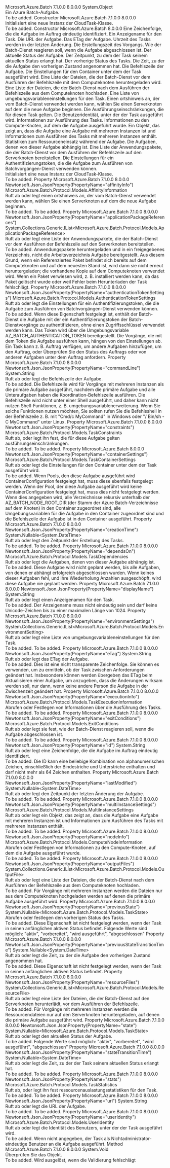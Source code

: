<Type Name="CloudTask" FullName="Microsoft.Azure.Batch.Protocol.Models.CloudTask">
  <TypeSignature Language="C#" Value="public class CloudTask" />
  <TypeSignature Language="ILAsm" Value=".class public auto ansi beforefieldinit CloudTask extends System.Object" />
  <TypeSignature Language="DocId" Value="T:Microsoft.Azure.Batch.Protocol.Models.CloudTask" />
  <TypeSignature Language="VB.NET" Value="Public Class CloudTask" />
  <TypeSignature Language="F#" Value="type CloudTask = class" />
  <AssemblyInfo>
    <AssemblyName>Microsoft.Azure.Batch</AssemblyName>
    <AssemblyVersion>7.1.0.0</AssemblyVersion>
    <AssemblyVersion>8.0.0.0</AssemblyVersion>
  </AssemblyInfo>
  <Base>
    <BaseTypeName>System.Object</BaseTypeName>
  </Base>
  <Interfaces />
  <Docs>
    <summary>
            Ein Azure Batch-Aufgabe.
            </summary>
    <remarks>To be added.</remarks>
  </Docs>
  <Members>
    <Member MemberName=".ctor">
      <MemberSignature Language="C#" Value="public CloudTask ();" />
      <MemberSignature Language="ILAsm" Value=".method public hidebysig specialname rtspecialname instance void .ctor() cil managed" />
      <MemberSignature Language="DocId" Value="M:Microsoft.Azure.Batch.Protocol.Models.CloudTask.#ctor" />
      <MemberSignature Language="VB.NET" Value="Public Sub New ()" />
      <MemberType>Constructor</MemberType>
      <AssemblyInfo>
        <AssemblyName>Microsoft.Azure.Batch</AssemblyName>
        <AssemblyVersion>7.1.0.0</AssemblyVersion>
        <AssemblyVersion>8.0.0.0</AssemblyVersion>
      </AssemblyInfo>
      <Parameters />
      <Docs>
        <summary>
            Initialisiert eine neue Instanz der CloudTask-Klasse.
            </summary>
        <remarks>To be added.</remarks>
      </Docs>
    </Member>
    <Member MemberName=".ctor">
      <MemberSignature Language="C#" Value="public CloudTask (string id = null, string displayName = null, string url = null, string eTag = null, Nullable&lt;DateTime&gt; lastModified = null, Nullable&lt;DateTime&gt; creationTime = null, Microsoft.Azure.Batch.Protocol.Models.ExitConditions exitConditions = null, Nullable&lt;Microsoft.Azure.Batch.Protocol.Models.TaskState&gt; state = null, Nullable&lt;DateTime&gt; stateTransitionTime = null, Nullable&lt;Microsoft.Azure.Batch.Protocol.Models.TaskState&gt; previousState = null, Nullable&lt;DateTime&gt; previousStateTransitionTime = null, string commandLine = null, Microsoft.Azure.Batch.Protocol.Models.TaskContainerSettings containerSettings = null, System.Collections.Generic.IList&lt;Microsoft.Azure.Batch.Protocol.Models.ResourceFile&gt; resourceFiles = null, System.Collections.Generic.IList&lt;Microsoft.Azure.Batch.Protocol.Models.OutputFile&gt; outputFiles = null, System.Collections.Generic.IList&lt;Microsoft.Azure.Batch.Protocol.Models.EnvironmentSetting&gt; environmentSettings = null, Microsoft.Azure.Batch.Protocol.Models.AffinityInformation affinityInfo = null, Microsoft.Azure.Batch.Protocol.Models.TaskConstraints constraints = null, Microsoft.Azure.Batch.Protocol.Models.UserIdentity userIdentity = null, Microsoft.Azure.Batch.Protocol.Models.TaskExecutionInformation executionInfo = null, Microsoft.Azure.Batch.Protocol.Models.ComputeNodeInformation nodeInfo = null, Microsoft.Azure.Batch.Protocol.Models.MultiInstanceSettings multiInstanceSettings = null, Microsoft.Azure.Batch.Protocol.Models.TaskStatistics stats = null, Microsoft.Azure.Batch.Protocol.Models.TaskDependencies dependsOn = null, System.Collections.Generic.IList&lt;Microsoft.Azure.Batch.Protocol.Models.ApplicationPackageReference&gt; applicationPackageReferences = null, Microsoft.Azure.Batch.Protocol.Models.AuthenticationTokenSettings authenticationTokenSettings = null);" />
      <MemberSignature Language="ILAsm" Value=".method public hidebysig specialname rtspecialname instance void .ctor(string id, string displayName, string url, string eTag, valuetype System.Nullable`1&lt;valuetype System.DateTime&gt; lastModified, valuetype System.Nullable`1&lt;valuetype System.DateTime&gt; creationTime, class Microsoft.Azure.Batch.Protocol.Models.ExitConditions exitConditions, valuetype System.Nullable`1&lt;valuetype Microsoft.Azure.Batch.Protocol.Models.TaskState&gt; state, valuetype System.Nullable`1&lt;valuetype System.DateTime&gt; stateTransitionTime, valuetype System.Nullable`1&lt;valuetype Microsoft.Azure.Batch.Protocol.Models.TaskState&gt; previousState, valuetype System.Nullable`1&lt;valuetype System.DateTime&gt; previousStateTransitionTime, string commandLine, class Microsoft.Azure.Batch.Protocol.Models.TaskContainerSettings containerSettings, class System.Collections.Generic.IList`1&lt;class Microsoft.Azure.Batch.Protocol.Models.ResourceFile&gt; resourceFiles, class System.Collections.Generic.IList`1&lt;class Microsoft.Azure.Batch.Protocol.Models.OutputFile&gt; outputFiles, class System.Collections.Generic.IList`1&lt;class Microsoft.Azure.Batch.Protocol.Models.EnvironmentSetting&gt; environmentSettings, class Microsoft.Azure.Batch.Protocol.Models.AffinityInformation affinityInfo, class Microsoft.Azure.Batch.Protocol.Models.TaskConstraints constraints, class Microsoft.Azure.Batch.Protocol.Models.UserIdentity userIdentity, class Microsoft.Azure.Batch.Protocol.Models.TaskExecutionInformation executionInfo, class Microsoft.Azure.Batch.Protocol.Models.ComputeNodeInformation nodeInfo, class Microsoft.Azure.Batch.Protocol.Models.MultiInstanceSettings multiInstanceSettings, class Microsoft.Azure.Batch.Protocol.Models.TaskStatistics stats, class Microsoft.Azure.Batch.Protocol.Models.TaskDependencies dependsOn, class System.Collections.Generic.IList`1&lt;class Microsoft.Azure.Batch.Protocol.Models.ApplicationPackageReference&gt; applicationPackageReferences, class Microsoft.Azure.Batch.Protocol.Models.AuthenticationTokenSettings authenticationTokenSettings) cil managed" />
      <MemberSignature Language="DocId" Value="M:Microsoft.Azure.Batch.Protocol.Models.CloudTask.#ctor(System.String,System.String,System.String,System.String,System.Nullable{System.DateTime},System.Nullable{System.DateTime},Microsoft.Azure.Batch.Protocol.Models.ExitConditions,System.Nullable{Microsoft.Azure.Batch.Protocol.Models.TaskState},System.Nullable{System.DateTime},System.Nullable{Microsoft.Azure.Batch.Protocol.Models.TaskState},System.Nullable{System.DateTime},System.String,Microsoft.Azure.Batch.Protocol.Models.TaskContainerSettings,System.Collections.Generic.IList{Microsoft.Azure.Batch.Protocol.Models.ResourceFile},System.Collections.Generic.IList{Microsoft.Azure.Batch.Protocol.Models.OutputFile},System.Collections.Generic.IList{Microsoft.Azure.Batch.Protocol.Models.EnvironmentSetting},Microsoft.Azure.Batch.Protocol.Models.AffinityInformation,Microsoft.Azure.Batch.Protocol.Models.TaskConstraints,Microsoft.Azure.Batch.Protocol.Models.UserIdentity,Microsoft.Azure.Batch.Protocol.Models.TaskExecutionInformation,Microsoft.Azure.Batch.Protocol.Models.ComputeNodeInformation,Microsoft.Azure.Batch.Protocol.Models.MultiInstanceSettings,Microsoft.Azure.Batch.Protocol.Models.TaskStatistics,Microsoft.Azure.Batch.Protocol.Models.TaskDependencies,System.Collections.Generic.IList{Microsoft.Azure.Batch.Protocol.Models.ApplicationPackageReference},Microsoft.Azure.Batch.Protocol.Models.AuthenticationTokenSettings)" />
      <MemberSignature Language="F#" Value="new Microsoft.Azure.Batch.Protocol.Models.CloudTask : string * string * string * string * Nullable&lt;DateTime&gt; * Nullable&lt;DateTime&gt; * Microsoft.Azure.Batch.Protocol.Models.ExitConditions * Nullable&lt;Microsoft.Azure.Batch.Protocol.Models.TaskState&gt; * Nullable&lt;DateTime&gt; * Nullable&lt;Microsoft.Azure.Batch.Protocol.Models.TaskState&gt; * Nullable&lt;DateTime&gt; * string * Microsoft.Azure.Batch.Protocol.Models.TaskContainerSettings * System.Collections.Generic.IList&lt;Microsoft.Azure.Batch.Protocol.Models.ResourceFile&gt; * System.Collections.Generic.IList&lt;Microsoft.Azure.Batch.Protocol.Models.OutputFile&gt; * System.Collections.Generic.IList&lt;Microsoft.Azure.Batch.Protocol.Models.EnvironmentSetting&gt; * Microsoft.Azure.Batch.Protocol.Models.AffinityInformation * Microsoft.Azure.Batch.Protocol.Models.TaskConstraints * Microsoft.Azure.Batch.Protocol.Models.UserIdentity * Microsoft.Azure.Batch.Protocol.Models.TaskExecutionInformation * Microsoft.Azure.Batch.Protocol.Models.ComputeNodeInformation * Microsoft.Azure.Batch.Protocol.Models.MultiInstanceSettings * Microsoft.Azure.Batch.Protocol.Models.TaskStatistics * Microsoft.Azure.Batch.Protocol.Models.TaskDependencies * System.Collections.Generic.IList&lt;Microsoft.Azure.Batch.Protocol.Models.ApplicationPackageReference&gt; * Microsoft.Azure.Batch.Protocol.Models.AuthenticationTokenSettings -&gt; Microsoft.Azure.Batch.Protocol.Models.CloudTask" Usage="new Microsoft.Azure.Batch.Protocol.Models.CloudTask (id, displayName, url, eTag, lastModified, creationTime, exitConditions, state, stateTransitionTime, previousState, previousStateTransitionTime, commandLine, containerSettings, resourceFiles, outputFiles, environmentSettings, affinityInfo, constraints, userIdentity, executionInfo, nodeInfo, multiInstanceSettings, stats, dependsOn, applicationPackageReferences, authenticationTokenSettings)" />
      <MemberType>Constructor</MemberType>
      <AssemblyInfo>
        <AssemblyName>Microsoft.Azure.Batch</AssemblyName>
        <AssemblyVersion>8.0.0.0</AssemblyVersion>
      </AssemblyInfo>
      <Parameters>
        <Parameter Name="id" Type="System.String" />
        <Parameter Name="displayName" Type="System.String" />
        <Parameter Name="url" Type="System.String" />
        <Parameter Name="eTag" Type="System.String" />
        <Parameter Name="lastModified" Type="System.Nullable&lt;System.DateTime&gt;" />
        <Parameter Name="creationTime" Type="System.Nullable&lt;System.DateTime&gt;" />
        <Parameter Name="exitConditions" Type="Microsoft.Azure.Batch.Protocol.Models.ExitConditions" />
        <Parameter Name="state" Type="System.Nullable&lt;Microsoft.Azure.Batch.Protocol.Models.TaskState&gt;" />
        <Parameter Name="stateTransitionTime" Type="System.Nullable&lt;System.DateTime&gt;" />
        <Parameter Name="previousState" Type="System.Nullable&lt;Microsoft.Azure.Batch.Protocol.Models.TaskState&gt;" />
        <Parameter Name="previousStateTransitionTime" Type="System.Nullable&lt;System.DateTime&gt;" />
        <Parameter Name="commandLine" Type="System.String" />
        <Parameter Name="containerSettings" Type="Microsoft.Azure.Batch.Protocol.Models.TaskContainerSettings" />
        <Parameter Name="resourceFiles" Type="System.Collections.Generic.IList&lt;Microsoft.Azure.Batch.Protocol.Models.ResourceFile&gt;" />
        <Parameter Name="outputFiles" Type="System.Collections.Generic.IList&lt;Microsoft.Azure.Batch.Protocol.Models.OutputFile&gt;" />
        <Parameter Name="environmentSettings" Type="System.Collections.Generic.IList&lt;Microsoft.Azure.Batch.Protocol.Models.EnvironmentSetting&gt;" />
        <Parameter Name="affinityInfo" Type="Microsoft.Azure.Batch.Protocol.Models.AffinityInformation" />
        <Parameter Name="constraints" Type="Microsoft.Azure.Batch.Protocol.Models.TaskConstraints" />
        <Parameter Name="userIdentity" Type="Microsoft.Azure.Batch.Protocol.Models.UserIdentity" />
        <Parameter Name="executionInfo" Type="Microsoft.Azure.Batch.Protocol.Models.TaskExecutionInformation" />
        <Parameter Name="nodeInfo" Type="Microsoft.Azure.Batch.Protocol.Models.ComputeNodeInformation" />
        <Parameter Name="multiInstanceSettings" Type="Microsoft.Azure.Batch.Protocol.Models.MultiInstanceSettings" />
        <Parameter Name="stats" Type="Microsoft.Azure.Batch.Protocol.Models.TaskStatistics" />
        <Parameter Name="dependsOn" Type="Microsoft.Azure.Batch.Protocol.Models.TaskDependencies" />
        <Parameter Name="applicationPackageReferences" Type="System.Collections.Generic.IList&lt;Microsoft.Azure.Batch.Protocol.Models.ApplicationPackageReference&gt;" />
        <Parameter Name="authenticationTokenSettings" Type="Microsoft.Azure.Batch.Protocol.Models.AuthenticationTokenSettings" />
      </Parameters>
      <Docs>
        <param name="id">Eine Zeichenfolge, die die Aufgabe im Auftrag eindeutig identifiziert.</param>
        <param name="displayName">Ein Anzeigename für den Task.</param>
        <param name="url">Die URL der Aufgabe.</param>
        <param name="eTag">Das ETag der Aufgabe.</param>
        <param name="lastModified">Uhrzeit des Tasks werden in der letzten Änderung.</param>
        <param name="creationTime">Die Erstellungszeit des Vorgangs.</param>
        <param name="exitConditions">Wie der Batch-Dienst reagieren soll, wenn die Aufgabe abgeschlossen ist.</param>
        <param name="state">Der aktuelle Status der Aufgabe.</param>
        <param name="stateTransitionTime">Der Zeitpunkt, zu dem der Task seinem aktuellen Status erlangt hat.</param>
        <param name="previousState">Der vorherige Status des Tasks.</param>
        <param name="previousStateTransitionTime">Die Zeit, zu der die Aufgabe den vorherigen Zustand angenommen hat.</param>
        <param name="commandLine">Die Befehlszeile der Aufgabe.</param>
        <param name="containerSettings">Die Einstellungen für den Container unter dem der Task ausgeführt wird.</param>
        <param name="resourceFiles">Eine Liste der Dateien, die der Batch-Dienst vor dem Ausführen der Befehlszeile mit dem Computeknoten heruntergeladen wird.</param>
        <param name="outputFiles">Eine Liste der Dateien, die der Batch-Dienst nach dem Ausführen der Befehlszeile aus dem Computeknoten hochladen.</param>
        <param name="environmentSettings">Eine Liste von umgebungsvariableneinstellungen für den Task.</param>
        <param name="affinityInfo">Einen ortshinweis an, der vom Batch-Dienst verwendet werden kann, wählen Sie einen Serverknoten auf dem die neue Aufgabe beginnen.</param>
        <param name="constraints">Die Ausführungseinschränkungen, die für diesen Task gelten.</param>
        <param name="userIdentity">Die Benutzeridentität, unter der der Task ausgeführt wird.</param>
        <param name="executionInfo">Informationen zur Ausführung des Tasks.</param>
        <param name="nodeInfo">Informationen zu den Compute-Knoten, auf dem die Aufgabe ausgeführt wurde.</param>
        <param name="multiInstanceSettings">Ein Objekt, das zeigt an, dass die Aufgabe eine Aufgabe mit mehreren Instanzen ist und Informationen zum Ausführen des Tasks mit mehreren Instanzen enthält.</param>
        <param name="stats">Statistiken zum Ressourceneinsatz während der Aufgabe.</param>
        <param name="dependsOn">Die Aufgaben, denen von dieser Aufgabe abhängig ist.</param>
        <param name="applicationPackageReferences">Eine Liste der Anwendungspakete, die der Batch-Dienst vor dem Ausführen der Befehlszeile auf den Serverknoten bereitstellen.</param>
        <param name="authenticationTokenSettings">Die Einstellungen für ein Authentifizierungstoken, die die Aufgabe zum Ausführen von Batchvorgängen-Dienst verwenden können.</param>
        <summary>
            Initialisiert eine neue Instanz der CloudTask-Klasse.
            </summary>
        <remarks>To be added.</remarks>
      </Docs>
    </Member>
    <Member MemberName="AffinityInfo">
      <MemberSignature Language="C#" Value="public Microsoft.Azure.Batch.Protocol.Models.AffinityInformation AffinityInfo { get; set; }" />
      <MemberSignature Language="ILAsm" Value=".property instance class Microsoft.Azure.Batch.Protocol.Models.AffinityInformation AffinityInfo" />
      <MemberSignature Language="DocId" Value="P:Microsoft.Azure.Batch.Protocol.Models.CloudTask.AffinityInfo" />
      <MemberSignature Language="VB.NET" Value="Public Property AffinityInfo As AffinityInformation" />
      <MemberSignature Language="F#" Value="member this.AffinityInfo : Microsoft.Azure.Batch.Protocol.Models.AffinityInformation with get, set" Usage="Microsoft.Azure.Batch.Protocol.Models.CloudTask.AffinityInfo" />
      <MemberType>Property</MemberType>
      <AssemblyInfo>
        <AssemblyName>Microsoft.Azure.Batch</AssemblyName>
        <AssemblyVersion>7.1.0.0</AssemblyVersion>
        <AssemblyVersion>8.0.0.0</AssemblyVersion>
      </AssemblyInfo>
      <Attributes>
        <Attribute>
          <AttributeName>Newtonsoft.Json.JsonProperty(PropertyName="affinityInfo")</AttributeName>
        </Attribute>
      </Attributes>
      <ReturnValue>
        <ReturnType>Microsoft.Azure.Batch.Protocol.Models.AffinityInformation</ReturnType>
      </ReturnValue>
      <Docs>
        <summary>
            Ruft ab oder legt einen ortshinweis an, der vom Batch-Dienst verwendet werden kann, wählen Sie einen Serverknoten auf dem die neue Aufgabe beginnen.
            </summary>
        <value>To be added.</value>
        <remarks>To be added.</remarks>
      </Docs>
    </Member>
    <Member MemberName="ApplicationPackageReferences">
      <MemberSignature Language="C#" Value="public System.Collections.Generic.IList&lt;Microsoft.Azure.Batch.Protocol.Models.ApplicationPackageReference&gt; ApplicationPackageReferences { get; set; }" />
      <MemberSignature Language="ILAsm" Value=".property instance class System.Collections.Generic.IList`1&lt;class Microsoft.Azure.Batch.Protocol.Models.ApplicationPackageReference&gt; ApplicationPackageReferences" />
      <MemberSignature Language="DocId" Value="P:Microsoft.Azure.Batch.Protocol.Models.CloudTask.ApplicationPackageReferences" />
      <MemberSignature Language="VB.NET" Value="Public Property ApplicationPackageReferences As IList(Of ApplicationPackageReference)" />
      <MemberSignature Language="F#" Value="member this.ApplicationPackageReferences : System.Collections.Generic.IList&lt;Microsoft.Azure.Batch.Protocol.Models.ApplicationPackageReference&gt; with get, set" Usage="Microsoft.Azure.Batch.Protocol.Models.CloudTask.ApplicationPackageReferences" />
      <MemberType>Property</MemberType>
      <AssemblyInfo>
        <AssemblyName>Microsoft.Azure.Batch</AssemblyName>
        <AssemblyVersion>7.1.0.0</AssemblyVersion>
        <AssemblyVersion>8.0.0.0</AssemblyVersion>
      </AssemblyInfo>
      <Attributes>
        <Attribute>
          <AttributeName>Newtonsoft.Json.JsonProperty(PropertyName="applicationPackageReferences")</AttributeName>
        </Attribute>
      </Attributes>
      <ReturnValue>
        <ReturnType>System.Collections.Generic.IList&lt;Microsoft.Azure.Batch.Protocol.Models.ApplicationPackageReference&gt;</ReturnType>
      </ReturnValue>
      <Docs>
        <summary>
            Ruft ab oder legt eine Liste der Anwendungspakete, die der Batch-Dienst vor dem Ausführen der Befehlszeile auf den Serverknoten bereitstellen.
            </summary>
        <value>To be added.</value>
        <remarks>
            Anwendungspakete heruntergeladen und in ein freigegebenes Verzeichnis, nicht die Arbeitsverzeichnis Aufgabe bereitgestellt. Aus diesem Grund, wenn ein Referenziertes Paket befindet sich bereits auf dem Computeknoten und auf dem neuesten Stand ist, wird dann sie nicht erneut heruntergeladen; die vorhandene Kopie auf dem Computeknoten verwendet wird. Wenn ein Paket verwiesen wird, z. B. installiert werden kann, da das Paket gelöscht wurde oder weil Fehler beim Herunterladen der Task fehlschlägt.
            </remarks>
      </Docs>
    </Member>
    <Member MemberName="AuthenticationTokenSettings">
      <MemberSignature Language="C#" Value="public Microsoft.Azure.Batch.Protocol.Models.AuthenticationTokenSettings AuthenticationTokenSettings { get; set; }" />
      <MemberSignature Language="ILAsm" Value=".property instance class Microsoft.Azure.Batch.Protocol.Models.AuthenticationTokenSettings AuthenticationTokenSettings" />
      <MemberSignature Language="DocId" Value="P:Microsoft.Azure.Batch.Protocol.Models.CloudTask.AuthenticationTokenSettings" />
      <MemberSignature Language="VB.NET" Value="Public Property AuthenticationTokenSettings As AuthenticationTokenSettings" />
      <MemberSignature Language="F#" Value="member this.AuthenticationTokenSettings : Microsoft.Azure.Batch.Protocol.Models.AuthenticationTokenSettings with get, set" Usage="Microsoft.Azure.Batch.Protocol.Models.CloudTask.AuthenticationTokenSettings" />
      <MemberType>Property</MemberType>
      <AssemblyInfo>
        <AssemblyName>Microsoft.Azure.Batch</AssemblyName>
        <AssemblyVersion>7.1.0.0</AssemblyVersion>
        <AssemblyVersion>8.0.0.0</AssemblyVersion>
      </AssemblyInfo>
      <Attributes>
        <Attribute>
          <AttributeName>Newtonsoft.Json.JsonProperty(PropertyName="authenticationTokenSettings")</AttributeName>
        </Attribute>
      </Attributes>
      <ReturnValue>
        <ReturnType>Microsoft.Azure.Batch.Protocol.Models.AuthenticationTokenSettings</ReturnType>
      </ReturnValue>
      <Docs>
        <summary>
            Ruft ab oder legt die Einstellungen für ein Authentifizierungstoken, die die Aufgabe zum Ausführen von Batchvorgängen-Dienst verwenden können.
            </summary>
        <value>To be added.</value>
        <remarks>
            Wenn diese Eigenschaft festgelegt ist, enthält der Batch-Dienst die Aufgabe mit der ein Authentifizierungstoken der Batch-Dienstvorgänge zu authentifizieren, ohne einen Zugriffsschlüssel verwendet werden kann. Das Token wird über die Umgebungsvariable AZ_BATCH_AUTHENTICATION_TOKEN bereitgestellt. Die Vorgänge, die mit dem Token die Aufgabe ausführen kann, hängen von den Einstellungen ab. Ein Task kann z. B. Auftrag verfügen, um andere Aufgaben hinzufügen, um den Auftrag, oder Überprüfen Sie den Status des Auftrags oder von anderen Aufgaben unter dem Auftrag anfordern.
            </remarks>
      </Docs>
    </Member>
    <Member MemberName="CommandLine">
      <MemberSignature Language="C#" Value="public string CommandLine { get; set; }" />
      <MemberSignature Language="ILAsm" Value=".property instance string CommandLine" />
      <MemberSignature Language="DocId" Value="P:Microsoft.Azure.Batch.Protocol.Models.CloudTask.CommandLine" />
      <MemberSignature Language="VB.NET" Value="Public Property CommandLine As String" />
      <MemberSignature Language="F#" Value="member this.CommandLine : string with get, set" Usage="Microsoft.Azure.Batch.Protocol.Models.CloudTask.CommandLine" />
      <MemberType>Property</MemberType>
      <AssemblyInfo>
        <AssemblyName>Microsoft.Azure.Batch</AssemblyName>
        <AssemblyVersion>7.1.0.0</AssemblyVersion>
        <AssemblyVersion>8.0.0.0</AssemblyVersion>
      </AssemblyInfo>
      <Attributes>
        <Attribute>
          <AttributeName>Newtonsoft.Json.JsonProperty(PropertyName="commandLine")</AttributeName>
        </Attribute>
      </Attributes>
      <ReturnValue>
        <ReturnType>System.String</ReturnType>
      </ReturnValue>
      <Docs>
        <summary>
            Ruft ab oder legt die Befehlszeile der Aufgabe.
            </summary>
        <value>To be added.</value>
        <remarks>
            Die Befehlszeile wird für Vorgänge mit mehreren Instanzen als die primäre Aufgabe ausgeführt, nachdem die primäre Aufgabe und alle Unteraufgaben haben die Koordination-Befehlszeile ausführen. Die Befehlszeile wird nicht unter einer Shell ausgeführt, und daher kann nicht nutzen Shell-Funktionen, z. B. umgebungsvariablenerweiterung. Wenn Sie solche Funktionen nutzen möchten, Sie sollten rufen Sie die Befehlsshell in der Befehlszeile z. B. mit "Cmd/c MyCommand" in Windows oder "/ Bin/sh - C MyCommand" unter Linux.
            </remarks>
      </Docs>
    </Member>
    <Member MemberName="Constraints">
      <MemberSignature Language="C#" Value="public Microsoft.Azure.Batch.Protocol.Models.TaskConstraints Constraints { get; set; }" />
      <MemberSignature Language="ILAsm" Value=".property instance class Microsoft.Azure.Batch.Protocol.Models.TaskConstraints Constraints" />
      <MemberSignature Language="DocId" Value="P:Microsoft.Azure.Batch.Protocol.Models.CloudTask.Constraints" />
      <MemberSignature Language="VB.NET" Value="Public Property Constraints As TaskConstraints" />
      <MemberSignature Language="F#" Value="member this.Constraints : Microsoft.Azure.Batch.Protocol.Models.TaskConstraints with get, set" Usage="Microsoft.Azure.Batch.Protocol.Models.CloudTask.Constraints" />
      <MemberType>Property</MemberType>
      <AssemblyInfo>
        <AssemblyName>Microsoft.Azure.Batch</AssemblyName>
        <AssemblyVersion>7.1.0.0</AssemblyVersion>
        <AssemblyVersion>8.0.0.0</AssemblyVersion>
      </AssemblyInfo>
      <Attributes>
        <Attribute>
          <AttributeName>Newtonsoft.Json.JsonProperty(PropertyName="constraints")</AttributeName>
        </Attribute>
      </Attributes>
      <ReturnValue>
        <ReturnType>Microsoft.Azure.Batch.Protocol.Models.TaskConstraints</ReturnType>
      </ReturnValue>
      <Docs>
        <summary>
            Ruft ab, oder legt ihn fest, die für diese Aufgabe gelten ausführungseinschränkungen.
            </summary>
        <value>To be added.</value>
        <remarks>To be added.</remarks>
      </Docs>
    </Member>
    <Member MemberName="ContainerSettings">
      <MemberSignature Language="C#" Value="public Microsoft.Azure.Batch.Protocol.Models.TaskContainerSettings ContainerSettings { get; set; }" />
      <MemberSignature Language="ILAsm" Value=".property instance class Microsoft.Azure.Batch.Protocol.Models.TaskContainerSettings ContainerSettings" />
      <MemberSignature Language="DocId" Value="P:Microsoft.Azure.Batch.Protocol.Models.CloudTask.ContainerSettings" />
      <MemberSignature Language="VB.NET" Value="Public Property ContainerSettings As TaskContainerSettings" />
      <MemberSignature Language="F#" Value="member this.ContainerSettings : Microsoft.Azure.Batch.Protocol.Models.TaskContainerSettings with get, set" Usage="Microsoft.Azure.Batch.Protocol.Models.CloudTask.ContainerSettings" />
      <MemberType>Property</MemberType>
      <AssemblyInfo>
        <AssemblyName>Microsoft.Azure.Batch</AssemblyName>
        <AssemblyVersion>8.0.0.0</AssemblyVersion>
      </AssemblyInfo>
      <Attributes>
        <Attribute>
          <AttributeName>Newtonsoft.Json.JsonProperty(PropertyName="containerSettings")</AttributeName>
        </Attribute>
      </Attributes>
      <ReturnValue>
        <ReturnType>Microsoft.Azure.Batch.Protocol.Models.TaskContainerSettings</ReturnType>
      </ReturnValue>
      <Docs>
        <summary>
            Ruft ab oder legt die Einstellungen für den Container unter dem der Task ausgeführt wird.
            </summary>
        <value>To be added.</value>
        <remarks>
            Wenn Pools, den diese Aufgabe ausgeführt wird ContainerConfiguration festgelegt hat, muss diese ebenfalls festgelegt werden. Wenn der Pool, der diese Aufgabe ausgeführt wird keine ContainerConfiguration festgelegt hat, muss dies nicht festgelegt werden. Wenn dies angegeben wird, alle Verzeichnisse rekursiv unterhalb der AZ_BATCH_NODE_ROOT_DIR (der Stamm der Azure Batch-Verzeichnisse auf dem Knoten) in den Container zugeordnet sind, alle Umgebungsvariablen für die Aufgabe in den Container zugeordnet sind und die Befehlszeile der Aufgabe ist in den Container ausgeführt.
            </remarks>
      </Docs>
    </Member>
    <Member MemberName="CreationTime">
      <MemberSignature Language="C#" Value="public Nullable&lt;DateTime&gt; CreationTime { get; set; }" />
      <MemberSignature Language="ILAsm" Value=".property instance valuetype System.Nullable`1&lt;valuetype System.DateTime&gt; CreationTime" />
      <MemberSignature Language="DocId" Value="P:Microsoft.Azure.Batch.Protocol.Models.CloudTask.CreationTime" />
      <MemberSignature Language="VB.NET" Value="Public Property CreationTime As Nullable(Of DateTime)" />
      <MemberSignature Language="F#" Value="member this.CreationTime : Nullable&lt;DateTime&gt; with get, set" Usage="Microsoft.Azure.Batch.Protocol.Models.CloudTask.CreationTime" />
      <MemberType>Property</MemberType>
      <AssemblyInfo>
        <AssemblyName>Microsoft.Azure.Batch</AssemblyName>
        <AssemblyVersion>7.1.0.0</AssemblyVersion>
        <AssemblyVersion>8.0.0.0</AssemblyVersion>
      </AssemblyInfo>
      <Attributes>
        <Attribute>
          <AttributeName>Newtonsoft.Json.JsonProperty(PropertyName="creationTime")</AttributeName>
        </Attribute>
      </Attributes>
      <ReturnValue>
        <ReturnType>System.Nullable&lt;System.DateTime&gt;</ReturnType>
      </ReturnValue>
      <Docs>
        <summary>
            Ruft ab oder legt den Zeitpunkt der Erstellung des Tasks.
            </summary>
        <value>To be added.</value>
        <remarks>To be added.</remarks>
      </Docs>
    </Member>
    <Member MemberName="DependsOn">
      <MemberSignature Language="C#" Value="public Microsoft.Azure.Batch.Protocol.Models.TaskDependencies DependsOn { get; set; }" />
      <MemberSignature Language="ILAsm" Value=".property instance class Microsoft.Azure.Batch.Protocol.Models.TaskDependencies DependsOn" />
      <MemberSignature Language="DocId" Value="P:Microsoft.Azure.Batch.Protocol.Models.CloudTask.DependsOn" />
      <MemberSignature Language="VB.NET" Value="Public Property DependsOn As TaskDependencies" />
      <MemberSignature Language="F#" Value="member this.DependsOn : Microsoft.Azure.Batch.Protocol.Models.TaskDependencies with get, set" Usage="Microsoft.Azure.Batch.Protocol.Models.CloudTask.DependsOn" />
      <MemberType>Property</MemberType>
      <AssemblyInfo>
        <AssemblyName>Microsoft.Azure.Batch</AssemblyName>
        <AssemblyVersion>7.1.0.0</AssemblyVersion>
        <AssemblyVersion>8.0.0.0</AssemblyVersion>
      </AssemblyInfo>
      <Attributes>
        <Attribute>
          <AttributeName>Newtonsoft.Json.JsonProperty(PropertyName="dependsOn")</AttributeName>
        </Attribute>
      </Attributes>
      <ReturnValue>
        <ReturnType>Microsoft.Azure.Batch.Protocol.Models.TaskDependencies</ReturnType>
      </ReturnValue>
      <Docs>
        <summary>
            Ruft ab oder legt die Aufgaben, denen von dieser Aufgabe abhängig ist.
            </summary>
        <value>To be added.</value>
        <remarks>
            Diese Aufgabe wird nicht geplant werden, bis alle Aufgaben, von denen er abhängt erfolgreich abgeschlossen wurden. Wenn keines dieser Aufgaben fehl, und ihre Wiederholung Anzahlen ausgeschöpft, wird diese Aufgabe nie geplant werden.
            </remarks>
      </Docs>
    </Member>
    <Member MemberName="DisplayName">
      <MemberSignature Language="C#" Value="public string DisplayName { get; set; }" />
      <MemberSignature Language="ILAsm" Value=".property instance string DisplayName" />
      <MemberSignature Language="DocId" Value="P:Microsoft.Azure.Batch.Protocol.Models.CloudTask.DisplayName" />
      <MemberSignature Language="VB.NET" Value="Public Property DisplayName As String" />
      <MemberSignature Language="F#" Value="member this.DisplayName : string with get, set" Usage="Microsoft.Azure.Batch.Protocol.Models.CloudTask.DisplayName" />
      <MemberType>Property</MemberType>
      <AssemblyInfo>
        <AssemblyName>Microsoft.Azure.Batch</AssemblyName>
        <AssemblyVersion>7.1.0.0</AssemblyVersion>
        <AssemblyVersion>8.0.0.0</AssemblyVersion>
      </AssemblyInfo>
      <Attributes>
        <Attribute>
          <AttributeName>Newtonsoft.Json.JsonProperty(PropertyName="displayName")</AttributeName>
        </Attribute>
      </Attributes>
      <ReturnValue>
        <ReturnType>System.String</ReturnType>
      </ReturnValue>
      <Docs>
        <summary>
            Ruft ab oder legt einen Anzeigenamen für den Task.
            </summary>
        <value>To be added.</value>
        <remarks>
            Der Anzeigename muss nicht eindeutig sein und darf keine Unicode-Zeichen bis zu einer maximalen Länge von 1024.
            </remarks>
      </Docs>
    </Member>
    <Member MemberName="EnvironmentSettings">
      <MemberSignature Language="C#" Value="public System.Collections.Generic.IList&lt;Microsoft.Azure.Batch.Protocol.Models.EnvironmentSetting&gt; EnvironmentSettings { get; set; }" />
      <MemberSignature Language="ILAsm" Value=".property instance class System.Collections.Generic.IList`1&lt;class Microsoft.Azure.Batch.Protocol.Models.EnvironmentSetting&gt; EnvironmentSettings" />
      <MemberSignature Language="DocId" Value="P:Microsoft.Azure.Batch.Protocol.Models.CloudTask.EnvironmentSettings" />
      <MemberSignature Language="VB.NET" Value="Public Property EnvironmentSettings As IList(Of EnvironmentSetting)" />
      <MemberSignature Language="F#" Value="member this.EnvironmentSettings : System.Collections.Generic.IList&lt;Microsoft.Azure.Batch.Protocol.Models.EnvironmentSetting&gt; with get, set" Usage="Microsoft.Azure.Batch.Protocol.Models.CloudTask.EnvironmentSettings" />
      <MemberType>Property</MemberType>
      <AssemblyInfo>
        <AssemblyName>Microsoft.Azure.Batch</AssemblyName>
        <AssemblyVersion>7.1.0.0</AssemblyVersion>
        <AssemblyVersion>8.0.0.0</AssemblyVersion>
      </AssemblyInfo>
      <Attributes>
        <Attribute>
          <AttributeName>Newtonsoft.Json.JsonProperty(PropertyName="environmentSettings")</AttributeName>
        </Attribute>
      </Attributes>
      <ReturnValue>
        <ReturnType>System.Collections.Generic.IList&lt;Microsoft.Azure.Batch.Protocol.Models.EnvironmentSetting&gt;</ReturnType>
      </ReturnValue>
      <Docs>
        <summary>
            Ruft ab oder legt eine Liste von umgebungsvariableneinstellungen für den Task.
            </summary>
        <value>To be added.</value>
        <remarks>To be added.</remarks>
      </Docs>
    </Member>
    <Member MemberName="ETag">
      <MemberSignature Language="C#" Value="public string ETag { get; set; }" />
      <MemberSignature Language="ILAsm" Value=".property instance string ETag" />
      <MemberSignature Language="DocId" Value="P:Microsoft.Azure.Batch.Protocol.Models.CloudTask.ETag" />
      <MemberSignature Language="VB.NET" Value="Public Property ETag As String" />
      <MemberSignature Language="F#" Value="member this.ETag : string with get, set" Usage="Microsoft.Azure.Batch.Protocol.Models.CloudTask.ETag" />
      <MemberType>Property</MemberType>
      <AssemblyInfo>
        <AssemblyName>Microsoft.Azure.Batch</AssemblyName>
        <AssemblyVersion>7.1.0.0</AssemblyVersion>
        <AssemblyVersion>8.0.0.0</AssemblyVersion>
      </AssemblyInfo>
      <Attributes>
        <Attribute>
          <AttributeName>Newtonsoft.Json.JsonProperty(PropertyName="eTag")</AttributeName>
        </Attribute>
      </Attributes>
      <ReturnValue>
        <ReturnType>System.String</ReturnType>
      </ReturnValue>
      <Docs>
        <summary>
            Ruft ab oder legt das ETag der Aufgabe.
            </summary>
        <value>To be added.</value>
        <remarks>
            Dies ist eine nicht transparente Zeichenfolge. Sie können es verwenden, um zu ermitteln, ob der Task zwischen Anforderungen geändert hat. Insbesondere können werden übergeben das ETag beim Aktualisieren einer Aufgabe, um anzugeben, dass die Änderungen wirksam werden soll, nur dann, wenn keine andere Person die Aufgabe in der Zwischenzeit geändert hat.
            </remarks>
      </Docs>
    </Member>
    <Member MemberName="ExecutionInfo">
      <MemberSignature Language="C#" Value="public Microsoft.Azure.Batch.Protocol.Models.TaskExecutionInformation ExecutionInfo { get; set; }" />
      <MemberSignature Language="ILAsm" Value=".property instance class Microsoft.Azure.Batch.Protocol.Models.TaskExecutionInformation ExecutionInfo" />
      <MemberSignature Language="DocId" Value="P:Microsoft.Azure.Batch.Protocol.Models.CloudTask.ExecutionInfo" />
      <MemberSignature Language="VB.NET" Value="Public Property ExecutionInfo As TaskExecutionInformation" />
      <MemberSignature Language="F#" Value="member this.ExecutionInfo : Microsoft.Azure.Batch.Protocol.Models.TaskExecutionInformation with get, set" Usage="Microsoft.Azure.Batch.Protocol.Models.CloudTask.ExecutionInfo" />
      <MemberType>Property</MemberType>
      <AssemblyInfo>
        <AssemblyName>Microsoft.Azure.Batch</AssemblyName>
        <AssemblyVersion>7.1.0.0</AssemblyVersion>
        <AssemblyVersion>8.0.0.0</AssemblyVersion>
      </AssemblyInfo>
      <Attributes>
        <Attribute>
          <AttributeName>Newtonsoft.Json.JsonProperty(PropertyName="executionInfo")</AttributeName>
        </Attribute>
      </Attributes>
      <ReturnValue>
        <ReturnType>Microsoft.Azure.Batch.Protocol.Models.TaskExecutionInformation</ReturnType>
      </ReturnValue>
      <Docs>
        <summary>
            Abrufen oder Festlegen von Informationen über die Ausführung des Tasks.
            </summary>
        <value>To be added.</value>
        <remarks>To be added.</remarks>
      </Docs>
    </Member>
    <Member MemberName="ExitConditions">
      <MemberSignature Language="C#" Value="public Microsoft.Azure.Batch.Protocol.Models.ExitConditions ExitConditions { get; set; }" />
      <MemberSignature Language="ILAsm" Value=".property instance class Microsoft.Azure.Batch.Protocol.Models.ExitConditions ExitConditions" />
      <MemberSignature Language="DocId" Value="P:Microsoft.Azure.Batch.Protocol.Models.CloudTask.ExitConditions" />
      <MemberSignature Language="VB.NET" Value="Public Property ExitConditions As ExitConditions" />
      <MemberSignature Language="F#" Value="member this.ExitConditions : Microsoft.Azure.Batch.Protocol.Models.ExitConditions with get, set" Usage="Microsoft.Azure.Batch.Protocol.Models.CloudTask.ExitConditions" />
      <MemberType>Property</MemberType>
      <AssemblyInfo>
        <AssemblyName>Microsoft.Azure.Batch</AssemblyName>
        <AssemblyVersion>7.1.0.0</AssemblyVersion>
        <AssemblyVersion>8.0.0.0</AssemblyVersion>
      </AssemblyInfo>
      <Attributes>
        <Attribute>
          <AttributeName>Newtonsoft.Json.JsonProperty(PropertyName="exitConditions")</AttributeName>
        </Attribute>
      </Attributes>
      <ReturnValue>
        <ReturnType>Microsoft.Azure.Batch.Protocol.Models.ExitConditions</ReturnType>
      </ReturnValue>
      <Docs>
        <summary>
            Ruft ab oder legt sie fest, wie der Batch-Dienst reagieren soll, wenn die Aufgabe abgeschlossen ist.
            </summary>
        <value>To be added.</value>
        <remarks>To be added.</remarks>
      </Docs>
    </Member>
    <Member MemberName="Id">
      <MemberSignature Language="C#" Value="public string Id { get; set; }" />
      <MemberSignature Language="ILAsm" Value=".property instance string Id" />
      <MemberSignature Language="DocId" Value="P:Microsoft.Azure.Batch.Protocol.Models.CloudTask.Id" />
      <MemberSignature Language="VB.NET" Value="Public Property Id As String" />
      <MemberSignature Language="F#" Value="member this.Id : string with get, set" Usage="Microsoft.Azure.Batch.Protocol.Models.CloudTask.Id" />
      <MemberType>Property</MemberType>
      <AssemblyInfo>
        <AssemblyName>Microsoft.Azure.Batch</AssemblyName>
        <AssemblyVersion>7.1.0.0</AssemblyVersion>
        <AssemblyVersion>8.0.0.0</AssemblyVersion>
      </AssemblyInfo>
      <Attributes>
        <Attribute>
          <AttributeName>Newtonsoft.Json.JsonProperty(PropertyName="id")</AttributeName>
        </Attribute>
      </Attributes>
      <ReturnValue>
        <ReturnType>System.String</ReturnType>
      </ReturnValue>
      <Docs>
        <summary>
            Ruft ab oder legt eine Zeichenfolge, die die Aufgabe im Auftrag eindeutig identifiziert.
            </summary>
        <value>To be added.</value>
        <remarks>
            Die ID kann eine beliebige Kombination von alphanumerischen Zeichen, einschließlich der Bindestriche und Unterstriche enthalten und darf nicht mehr als 64 Zeichen enthalten.
            </remarks>
      </Docs>
    </Member>
    <Member MemberName="LastModified">
      <MemberSignature Language="C#" Value="public Nullable&lt;DateTime&gt; LastModified { get; set; }" />
      <MemberSignature Language="ILAsm" Value=".property instance valuetype System.Nullable`1&lt;valuetype System.DateTime&gt; LastModified" />
      <MemberSignature Language="DocId" Value="P:Microsoft.Azure.Batch.Protocol.Models.CloudTask.LastModified" />
      <MemberSignature Language="VB.NET" Value="Public Property LastModified As Nullable(Of DateTime)" />
      <MemberSignature Language="F#" Value="member this.LastModified : Nullable&lt;DateTime&gt; with get, set" Usage="Microsoft.Azure.Batch.Protocol.Models.CloudTask.LastModified" />
      <MemberType>Property</MemberType>
      <AssemblyInfo>
        <AssemblyName>Microsoft.Azure.Batch</AssemblyName>
        <AssemblyVersion>7.1.0.0</AssemblyVersion>
        <AssemblyVersion>8.0.0.0</AssemblyVersion>
      </AssemblyInfo>
      <Attributes>
        <Attribute>
          <AttributeName>Newtonsoft.Json.JsonProperty(PropertyName="lastModified")</AttributeName>
        </Attribute>
      </Attributes>
      <ReturnValue>
        <ReturnType>System.Nullable&lt;System.DateTime&gt;</ReturnType>
      </ReturnValue>
      <Docs>
        <summary>
            Ruft ab oder legt den Zeitpunkt der letzten Änderung der Aufgabe.
            </summary>
        <value>To be added.</value>
        <remarks>To be added.</remarks>
      </Docs>
    </Member>
    <Member MemberName="MultiInstanceSettings">
      <MemberSignature Language="C#" Value="public Microsoft.Azure.Batch.Protocol.Models.MultiInstanceSettings MultiInstanceSettings { get; set; }" />
      <MemberSignature Language="ILAsm" Value=".property instance class Microsoft.Azure.Batch.Protocol.Models.MultiInstanceSettings MultiInstanceSettings" />
      <MemberSignature Language="DocId" Value="P:Microsoft.Azure.Batch.Protocol.Models.CloudTask.MultiInstanceSettings" />
      <MemberSignature Language="VB.NET" Value="Public Property MultiInstanceSettings As MultiInstanceSettings" />
      <MemberSignature Language="F#" Value="member this.MultiInstanceSettings : Microsoft.Azure.Batch.Protocol.Models.MultiInstanceSettings with get, set" Usage="Microsoft.Azure.Batch.Protocol.Models.CloudTask.MultiInstanceSettings" />
      <MemberType>Property</MemberType>
      <AssemblyInfo>
        <AssemblyName>Microsoft.Azure.Batch</AssemblyName>
        <AssemblyVersion>7.1.0.0</AssemblyVersion>
        <AssemblyVersion>8.0.0.0</AssemblyVersion>
      </AssemblyInfo>
      <Attributes>
        <Attribute>
          <AttributeName>Newtonsoft.Json.JsonProperty(PropertyName="multiInstanceSettings")</AttributeName>
        </Attribute>
      </Attributes>
      <ReturnValue>
        <ReturnType>Microsoft.Azure.Batch.Protocol.Models.MultiInstanceSettings</ReturnType>
      </ReturnValue>
      <Docs>
        <summary>
            Ruft ab oder legt ein Objekt, das zeigt an, dass die Aufgabe eine Aufgabe mit mehreren Instanzen ist und Informationen zum Ausführen des Tasks mit mehreren Instanzen enthält.
            </summary>
        <value>To be added.</value>
        <remarks>To be added.</remarks>
      </Docs>
    </Member>
    <Member MemberName="NodeInfo">
      <MemberSignature Language="C#" Value="public Microsoft.Azure.Batch.Protocol.Models.ComputeNodeInformation NodeInfo { get; set; }" />
      <MemberSignature Language="ILAsm" Value=".property instance class Microsoft.Azure.Batch.Protocol.Models.ComputeNodeInformation NodeInfo" />
      <MemberSignature Language="DocId" Value="P:Microsoft.Azure.Batch.Protocol.Models.CloudTask.NodeInfo" />
      <MemberSignature Language="VB.NET" Value="Public Property NodeInfo As ComputeNodeInformation" />
      <MemberSignature Language="F#" Value="member this.NodeInfo : Microsoft.Azure.Batch.Protocol.Models.ComputeNodeInformation with get, set" Usage="Microsoft.Azure.Batch.Protocol.Models.CloudTask.NodeInfo" />
      <MemberType>Property</MemberType>
      <AssemblyInfo>
        <AssemblyName>Microsoft.Azure.Batch</AssemblyName>
        <AssemblyVersion>7.1.0.0</AssemblyVersion>
        <AssemblyVersion>8.0.0.0</AssemblyVersion>
      </AssemblyInfo>
      <Attributes>
        <Attribute>
          <AttributeName>Newtonsoft.Json.JsonProperty(PropertyName="nodeInfo")</AttributeName>
        </Attribute>
      </Attributes>
      <ReturnValue>
        <ReturnType>Microsoft.Azure.Batch.Protocol.Models.ComputeNodeInformation</ReturnType>
      </ReturnValue>
      <Docs>
        <summary>
            Abrufen oder Festlegen von Informationen zu den Compute-Knoten, auf dem die Aufgabe ausgeführt wurde.
            </summary>
        <value>To be added.</value>
        <remarks>To be added.</remarks>
      </Docs>
    </Member>
    <Member MemberName="OutputFiles">
      <MemberSignature Language="C#" Value="public System.Collections.Generic.IList&lt;Microsoft.Azure.Batch.Protocol.Models.OutputFile&gt; OutputFiles { get; set; }" />
      <MemberSignature Language="ILAsm" Value=".property instance class System.Collections.Generic.IList`1&lt;class Microsoft.Azure.Batch.Protocol.Models.OutputFile&gt; OutputFiles" />
      <MemberSignature Language="DocId" Value="P:Microsoft.Azure.Batch.Protocol.Models.CloudTask.OutputFiles" />
      <MemberSignature Language="VB.NET" Value="Public Property OutputFiles As IList(Of OutputFile)" />
      <MemberSignature Language="F#" Value="member this.OutputFiles : System.Collections.Generic.IList&lt;Microsoft.Azure.Batch.Protocol.Models.OutputFile&gt; with get, set" Usage="Microsoft.Azure.Batch.Protocol.Models.CloudTask.OutputFiles" />
      <MemberType>Property</MemberType>
      <AssemblyInfo>
        <AssemblyName>Microsoft.Azure.Batch</AssemblyName>
        <AssemblyVersion>7.1.0.0</AssemblyVersion>
        <AssemblyVersion>8.0.0.0</AssemblyVersion>
      </AssemblyInfo>
      <Attributes>
        <Attribute>
          <AttributeName>Newtonsoft.Json.JsonProperty(PropertyName="outputFiles")</AttributeName>
        </Attribute>
      </Attributes>
      <ReturnValue>
        <ReturnType>System.Collections.Generic.IList&lt;Microsoft.Azure.Batch.Protocol.Models.OutputFile&gt;</ReturnType>
      </ReturnValue>
      <Docs>
        <summary>
            Ruft ab oder legt eine Liste der Dateien, die der Batch-Dienst nach dem Ausführen der Befehlszeile aus dem Computeknoten hochladen.
            </summary>
        <value>To be added.</value>
        <remarks>
            Für Vorgänge mit mehreren Instanzen werden die Dateien nur aus dem Computeknoten hochgeladen werden auf denen die primäre Aufgabe ausgeführt wird.
            </remarks>
      </Docs>
    </Member>
    <Member MemberName="PreviousState">
      <MemberSignature Language="C#" Value="public Nullable&lt;Microsoft.Azure.Batch.Protocol.Models.TaskState&gt; PreviousState { get; set; }" />
      <MemberSignature Language="ILAsm" Value=".property instance valuetype System.Nullable`1&lt;valuetype Microsoft.Azure.Batch.Protocol.Models.TaskState&gt; PreviousState" />
      <MemberSignature Language="DocId" Value="P:Microsoft.Azure.Batch.Protocol.Models.CloudTask.PreviousState" />
      <MemberSignature Language="VB.NET" Value="Public Property PreviousState As Nullable(Of TaskState)" />
      <MemberSignature Language="F#" Value="member this.PreviousState : Nullable&lt;Microsoft.Azure.Batch.Protocol.Models.TaskState&gt; with get, set" Usage="Microsoft.Azure.Batch.Protocol.Models.CloudTask.PreviousState" />
      <MemberType>Property</MemberType>
      <AssemblyInfo>
        <AssemblyName>Microsoft.Azure.Batch</AssemblyName>
        <AssemblyVersion>7.1.0.0</AssemblyVersion>
        <AssemblyVersion>8.0.0.0</AssemblyVersion>
      </AssemblyInfo>
      <Attributes>
        <Attribute>
          <AttributeName>Newtonsoft.Json.JsonProperty(PropertyName="previousState")</AttributeName>
        </Attribute>
      </Attributes>
      <ReturnValue>
        <ReturnType>System.Nullable&lt;Microsoft.Azure.Batch.Protocol.Models.TaskState&gt;</ReturnType>
      </ReturnValue>
      <Docs>
        <summary>
            Abrufen oder festlegen den vorherigen Status des Tasks.
            </summary>
        <value>To be added.</value>
        <remarks>
            Diese Eigenschaft ist nicht festgelegt werden, wenn der Task in seinen anfänglichen aktiven Status befindet. Folgende Werte sind möglich: "aktiv", "vorbereitet", "wird ausgeführt", "abgeschlossen"
            </remarks>
      </Docs>
    </Member>
    <Member MemberName="PreviousStateTransitionTime">
      <MemberSignature Language="C#" Value="public Nullable&lt;DateTime&gt; PreviousStateTransitionTime { get; set; }" />
      <MemberSignature Language="ILAsm" Value=".property instance valuetype System.Nullable`1&lt;valuetype System.DateTime&gt; PreviousStateTransitionTime" />
      <MemberSignature Language="DocId" Value="P:Microsoft.Azure.Batch.Protocol.Models.CloudTask.PreviousStateTransitionTime" />
      <MemberSignature Language="VB.NET" Value="Public Property PreviousStateTransitionTime As Nullable(Of DateTime)" />
      <MemberSignature Language="F#" Value="member this.PreviousStateTransitionTime : Nullable&lt;DateTime&gt; with get, set" Usage="Microsoft.Azure.Batch.Protocol.Models.CloudTask.PreviousStateTransitionTime" />
      <MemberType>Property</MemberType>
      <AssemblyInfo>
        <AssemblyName>Microsoft.Azure.Batch</AssemblyName>
        <AssemblyVersion>7.1.0.0</AssemblyVersion>
        <AssemblyVersion>8.0.0.0</AssemblyVersion>
      </AssemblyInfo>
      <Attributes>
        <Attribute>
          <AttributeName>Newtonsoft.Json.JsonProperty(PropertyName="previousStateTransitionTime")</AttributeName>
        </Attribute>
      </Attributes>
      <ReturnValue>
        <ReturnType>System.Nullable&lt;System.DateTime&gt;</ReturnType>
      </ReturnValue>
      <Docs>
        <summary>
            Ruft ab oder legt die Zeit, zu der die Aufgabe den vorherigen Zustand angenommen hat.
            </summary>
        <value>To be added.</value>
        <remarks>
            Diese Eigenschaft ist nicht festgelegt werden, wenn der Task in seinen anfänglichen aktiven Status befindet.
            </remarks>
      </Docs>
    </Member>
    <Member MemberName="ResourceFiles">
      <MemberSignature Language="C#" Value="public System.Collections.Generic.IList&lt;Microsoft.Azure.Batch.Protocol.Models.ResourceFile&gt; ResourceFiles { get; set; }" />
      <MemberSignature Language="ILAsm" Value=".property instance class System.Collections.Generic.IList`1&lt;class Microsoft.Azure.Batch.Protocol.Models.ResourceFile&gt; ResourceFiles" />
      <MemberSignature Language="DocId" Value="P:Microsoft.Azure.Batch.Protocol.Models.CloudTask.ResourceFiles" />
      <MemberSignature Language="VB.NET" Value="Public Property ResourceFiles As IList(Of ResourceFile)" />
      <MemberSignature Language="F#" Value="member this.ResourceFiles : System.Collections.Generic.IList&lt;Microsoft.Azure.Batch.Protocol.Models.ResourceFile&gt; with get, set" Usage="Microsoft.Azure.Batch.Protocol.Models.CloudTask.ResourceFiles" />
      <MemberType>Property</MemberType>
      <AssemblyInfo>
        <AssemblyName>Microsoft.Azure.Batch</AssemblyName>
        <AssemblyVersion>7.1.0.0</AssemblyVersion>
        <AssemblyVersion>8.0.0.0</AssemblyVersion>
      </AssemblyInfo>
      <Attributes>
        <Attribute>
          <AttributeName>Newtonsoft.Json.JsonProperty(PropertyName="resourceFiles")</AttributeName>
        </Attribute>
      </Attributes>
      <ReturnValue>
        <ReturnType>System.Collections.Generic.IList&lt;Microsoft.Azure.Batch.Protocol.Models.ResourceFile&gt;</ReturnType>
      </ReturnValue>
      <Docs>
        <summary>
            Ruft ab oder legt eine Liste der Dateien, die der Batch-Dienst auf den Serverknoten herunterlädt, vor dem Ausführen der Befehlszeile.
            </summary>
        <value>To be added.</value>
        <remarks>
            Für Vorgänge mit mehreren Instanzen werden die Ressourcendateien nur auf den Serverknoten heruntergeladen, auf denen die primäre Aufgabe ausgeführt wird.
            </remarks>
      </Docs>
    </Member>
    <Member MemberName="State">
      <MemberSignature Language="C#" Value="public Nullable&lt;Microsoft.Azure.Batch.Protocol.Models.TaskState&gt; State { get; set; }" />
      <MemberSignature Language="ILAsm" Value=".property instance valuetype System.Nullable`1&lt;valuetype Microsoft.Azure.Batch.Protocol.Models.TaskState&gt; State" />
      <MemberSignature Language="DocId" Value="P:Microsoft.Azure.Batch.Protocol.Models.CloudTask.State" />
      <MemberSignature Language="VB.NET" Value="Public Property State As Nullable(Of TaskState)" />
      <MemberSignature Language="F#" Value="member this.State : Nullable&lt;Microsoft.Azure.Batch.Protocol.Models.TaskState&gt; with get, set" Usage="Microsoft.Azure.Batch.Protocol.Models.CloudTask.State" />
      <MemberType>Property</MemberType>
      <AssemblyInfo>
        <AssemblyName>Microsoft.Azure.Batch</AssemblyName>
        <AssemblyVersion>7.1.0.0</AssemblyVersion>
        <AssemblyVersion>8.0.0.0</AssemblyVersion>
      </AssemblyInfo>
      <Attributes>
        <Attribute>
          <AttributeName>Newtonsoft.Json.JsonProperty(PropertyName="state")</AttributeName>
        </Attribute>
      </Attributes>
      <ReturnValue>
        <ReturnType>System.Nullable&lt;Microsoft.Azure.Batch.Protocol.Models.TaskState&gt;</ReturnType>
      </ReturnValue>
      <Docs>
        <summary>
            Ruft ab oder legt den aktuellen Status der Aufgabe.
            </summary>
        <value>To be added.</value>
        <remarks>
            Folgende Werte sind möglich: "aktiv", "vorbereitet", "wird ausgeführt", "abgeschlossen"
            </remarks>
      </Docs>
    </Member>
    <Member MemberName="StateTransitionTime">
      <MemberSignature Language="C#" Value="public Nullable&lt;DateTime&gt; StateTransitionTime { get; set; }" />
      <MemberSignature Language="ILAsm" Value=".property instance valuetype System.Nullable`1&lt;valuetype System.DateTime&gt; StateTransitionTime" />
      <MemberSignature Language="DocId" Value="P:Microsoft.Azure.Batch.Protocol.Models.CloudTask.StateTransitionTime" />
      <MemberSignature Language="VB.NET" Value="Public Property StateTransitionTime As Nullable(Of DateTime)" />
      <MemberSignature Language="F#" Value="member this.StateTransitionTime : Nullable&lt;DateTime&gt; with get, set" Usage="Microsoft.Azure.Batch.Protocol.Models.CloudTask.StateTransitionTime" />
      <MemberType>Property</MemberType>
      <AssemblyInfo>
        <AssemblyName>Microsoft.Azure.Batch</AssemblyName>
        <AssemblyVersion>7.1.0.0</AssemblyVersion>
        <AssemblyVersion>8.0.0.0</AssemblyVersion>
      </AssemblyInfo>
      <Attributes>
        <Attribute>
          <AttributeName>Newtonsoft.Json.JsonProperty(PropertyName="stateTransitionTime")</AttributeName>
        </Attribute>
      </Attributes>
      <ReturnValue>
        <ReturnType>System.Nullable&lt;System.DateTime&gt;</ReturnType>
      </ReturnValue>
      <Docs>
        <summary>
            Ruft ab oder legt die Zeit, zu der der Task seinem aktuellen Status erlangt hat.
            </summary>
        <value>To be added.</value>
        <remarks>To be added.</remarks>
      </Docs>
    </Member>
    <Member MemberName="Stats">
      <MemberSignature Language="C#" Value="public Microsoft.Azure.Batch.Protocol.Models.TaskStatistics Stats { get; set; }" />
      <MemberSignature Language="ILAsm" Value=".property instance class Microsoft.Azure.Batch.Protocol.Models.TaskStatistics Stats" />
      <MemberSignature Language="DocId" Value="P:Microsoft.Azure.Batch.Protocol.Models.CloudTask.Stats" />
      <MemberSignature Language="VB.NET" Value="Public Property Stats As TaskStatistics" />
      <MemberSignature Language="F#" Value="member this.Stats : Microsoft.Azure.Batch.Protocol.Models.TaskStatistics with get, set" Usage="Microsoft.Azure.Batch.Protocol.Models.CloudTask.Stats" />
      <MemberType>Property</MemberType>
      <AssemblyInfo>
        <AssemblyName>Microsoft.Azure.Batch</AssemblyName>
        <AssemblyVersion>7.1.0.0</AssemblyVersion>
        <AssemblyVersion>8.0.0.0</AssemblyVersion>
      </AssemblyInfo>
      <Attributes>
        <Attribute>
          <AttributeName>Newtonsoft.Json.JsonProperty(PropertyName="stats")</AttributeName>
        </Attribute>
      </Attributes>
      <ReturnValue>
        <ReturnType>Microsoft.Azure.Batch.Protocol.Models.TaskStatistics</ReturnType>
      </ReturnValue>
      <Docs>
        <summary>
            Ruft ab, oder legt ihn fest ressourcenauslastungsstatistiken für den Task.
            </summary>
        <value>To be added.</value>
        <remarks>To be added.</remarks>
      </Docs>
    </Member>
    <Member MemberName="Url">
      <MemberSignature Language="C#" Value="public string Url { get; set; }" />
      <MemberSignature Language="ILAsm" Value=".property instance string Url" />
      <MemberSignature Language="DocId" Value="P:Microsoft.Azure.Batch.Protocol.Models.CloudTask.Url" />
      <MemberSignature Language="VB.NET" Value="Public Property Url As String" />
      <MemberSignature Language="F#" Value="member this.Url : string with get, set" Usage="Microsoft.Azure.Batch.Protocol.Models.CloudTask.Url" />
      <MemberType>Property</MemberType>
      <AssemblyInfo>
        <AssemblyName>Microsoft.Azure.Batch</AssemblyName>
        <AssemblyVersion>7.1.0.0</AssemblyVersion>
        <AssemblyVersion>8.0.0.0</AssemblyVersion>
      </AssemblyInfo>
      <Attributes>
        <Attribute>
          <AttributeName>Newtonsoft.Json.JsonProperty(PropertyName="url")</AttributeName>
        </Attribute>
      </Attributes>
      <ReturnValue>
        <ReturnType>System.String</ReturnType>
      </ReturnValue>
      <Docs>
        <summary>
            Ruft ab oder legt die URL der Aufgabe.
            </summary>
        <value>To be added.</value>
        <remarks>To be added.</remarks>
      </Docs>
    </Member>
    <Member MemberName="UserIdentity">
      <MemberSignature Language="C#" Value="public Microsoft.Azure.Batch.Protocol.Models.UserIdentity UserIdentity { get; set; }" />
      <MemberSignature Language="ILAsm" Value=".property instance class Microsoft.Azure.Batch.Protocol.Models.UserIdentity UserIdentity" />
      <MemberSignature Language="DocId" Value="P:Microsoft.Azure.Batch.Protocol.Models.CloudTask.UserIdentity" />
      <MemberSignature Language="VB.NET" Value="Public Property UserIdentity As UserIdentity" />
      <MemberSignature Language="F#" Value="member this.UserIdentity : Microsoft.Azure.Batch.Protocol.Models.UserIdentity with get, set" Usage="Microsoft.Azure.Batch.Protocol.Models.CloudTask.UserIdentity" />
      <MemberType>Property</MemberType>
      <AssemblyInfo>
        <AssemblyName>Microsoft.Azure.Batch</AssemblyName>
        <AssemblyVersion>7.1.0.0</AssemblyVersion>
        <AssemblyVersion>8.0.0.0</AssemblyVersion>
      </AssemblyInfo>
      <Attributes>
        <Attribute>
          <AttributeName>Newtonsoft.Json.JsonProperty(PropertyName="userIdentity")</AttributeName>
        </Attribute>
      </Attributes>
      <ReturnValue>
        <ReturnType>Microsoft.Azure.Batch.Protocol.Models.UserIdentity</ReturnType>
      </ReturnValue>
      <Docs>
        <summary>
            Ruft ab oder legt die Identität des Benutzers, unter der der Task ausgeführt wird.
            </summary>
        <value>To be added.</value>
        <remarks>
            Wenn nicht angegeben, der Task als Nichtadministrator-eindeutige Benutzer an die Aufgabe ausgeführt.
            </remarks>
      </Docs>
    </Member>
    <Member MemberName="Validate">
      <MemberSignature Language="C#" Value="public virtual void Validate ();" />
      <MemberSignature Language="ILAsm" Value=".method public hidebysig newslot virtual instance void Validate() cil managed" />
      <MemberSignature Language="DocId" Value="M:Microsoft.Azure.Batch.Protocol.Models.CloudTask.Validate" />
      <MemberSignature Language="VB.NET" Value="Public Overridable Sub Validate ()" />
      <MemberSignature Language="F#" Value="abstract member Validate : unit -&gt; unit&#xA;override this.Validate : unit -&gt; unit" Usage="cloudTask.Validate " />
      <MemberType>Method</MemberType>
      <AssemblyInfo>
        <AssemblyName>Microsoft.Azure.Batch</AssemblyName>
        <AssemblyVersion>7.1.0.0</AssemblyVersion>
        <AssemblyVersion>8.0.0.0</AssemblyVersion>
      </AssemblyInfo>
      <ReturnValue>
        <ReturnType>System.Void</ReturnType>
      </ReturnValue>
      <Parameters />
      <Docs>
        <summary>
            Überprüfen Sie das Objekt.
            </summary>
        <remarks>To be added.</remarks>
        <exception cref="T:Microsoft.Rest.ValidationException">
            Wird ausgelöst, wenn die Validierung fehlschlägt
            </exception>
      </Docs>
    </Member>
  </Members>
</Type>